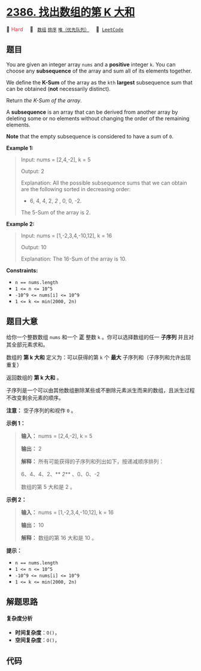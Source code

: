 # [2386. 找出数组的第 K 大和](https://leetcode.com/problems/find-the-k-sum-of-an-array)

🔴 <font color=#ff334b>Hard</font>&emsp; 🔖&ensp; [`数组`](/leetcode/outline/tag/array.md) [`排序`](/leetcode/outline/tag/sorting.md) [`堆（优先队列）`](/leetcode/outline/tag/heap-priority-queue.md)&emsp; 🔗&ensp;[`LeetCode`](https://leetcode.com/problems/find-the-k-sum-of-an-array)


## 题目

You are given an integer array `nums` and a **positive** integer `k`. You can
choose any **subsequence** of the array and sum all of its elements together.

We define the **K-Sum** of the array as the `kth` **largest** subsequence sum
that can be obtained (**not** necessarily distinct).

Return _the K-Sum of the array_.

A **subsequence** is an array that can be derived from another array by
deleting some or no elements without changing the order of the remaining
elements.

**Note** that the empty subsequence is considered to have a sum of `0`.



**Example 1:**

> Input: nums = [2,4,-2], k = 5
> 
> Output: 2
> 
> Explanation: All the possible subsequence sums that we can obtain are the following sorted in decreasing order:
> - 6, 4, 4, 2, _2_ , 0, 0, -2.
> 
> The 5-Sum of the array is 2.

**Example 2:**

> Input: nums = [1,-2,3,4,-10,12], k = 16
> 
> Output: 10
> 
> Explanation: The 16-Sum of the array is 10.

**Constraints:**

  * `n == nums.length`
  * `1 <= n <= 10^5`
  * `-10^9 <= nums[i] <= 10^9`
  * `1 <= k <= min(2000, 2n)`


## 题目大意

给你一个整数数组 `nums` 和一个 **正** 整数 `k` 。你可以选择数组的任一 **子序列** 并且对其全部元素求和。

数组的 **第 k 大和** 定义为：可以获得的第 `k` 个 **最大** 子序列和（子序列和允许出现重复）

返回数组的 **第 k 大和** 。

子序列是一个可以由其他数组删除某些或不删除元素派生而来的数组，且派生过程不改变剩余元素的顺序。

**注意：** 空子序列的和视作 `0` 。



**示例 1：**

> 
> 
> 
> 
> 
> **输入：** nums = [2,4,-2], k = 5
> 
> **输出：** 2
> 
> **解释：** 所有可能获得的子序列和列出如下，按递减顺序排列：
> 
> 6、4、4、2、** _2_** 、0、0、-2
> 
> 数组的第 5 大和是 2 。
> 
> 

**示例 2：**

> 
> 
> 
> 
> 
> **输入：** nums = [1,-2,3,4,-10,12], k = 16
> 
> **输出：** 10
> 
> **解释：** 数组的第 16 大和是 10 。
> 
> 



**提示：**

  * `n == nums.length`
  * `1 <= n <= 10^5`
  * `-10^9 <= nums[i] <= 10^9`
  * `1 <= k <= min(2000, 2n)`


## 解题思路

#### 复杂度分析

- **时间复杂度**：`O()`，
- **空间复杂度**：`O()`，

## 代码

```javascript

```